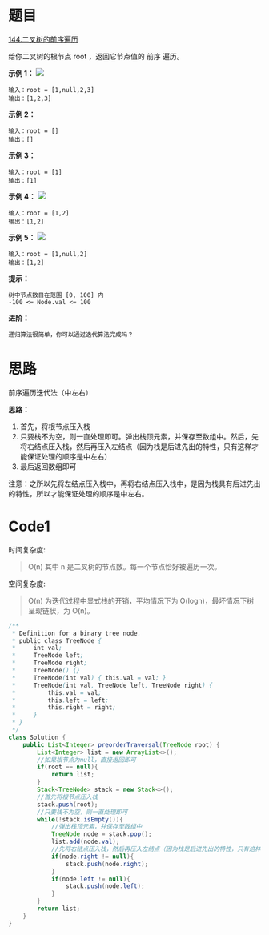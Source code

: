 # 题目
[144.二叉树的前序遍历](https://leetcode.cn/problems/binary-tree-preorder-traversal/)

给你二叉树的根节点 root ，返回它节点值的 前序 遍历。



**示例 1：**
![](https://assets.leetcode.com/uploads/2020/09/15/inorder_1.jpg)
``` 
输入：root = [1,null,2,3]
输出：[1,2,3]
```

**示例 2：**
``` 
输入：root = []
输出：[]
```

**示例 3：**
``` 
输入：root = [1]
输出：[1]
```

**示例 4：**
![](https://assets.leetcode.com/uploads/2020/09/15/inorder_5.jpg)
``` 
输入：root = [1,2]
输出：[1,2]
```

**示例 5：**
![](https://assets.leetcode.com/uploads/2020/09/15/inorder_4.jpg)
``` 
输入：root = [1,null,2]
输出：[1,2]
```

**提示：**
``` 
树中节点数目在范围 [0, 100] 内
-100 <= Node.val <= 100
```

**进阶：**
``` 
递归算法很简单，你可以通过迭代算法完成吗？
```

# 思路
前序遍历迭代法（中左右）

**思路：**
1. 首先，将根节点压入栈
2. 只要栈不为空，则一直处理即可。弹出栈顶元素，并保存至数组中。然后，先将右结点压入栈，然后再压入左结点（因为栈是后进先出的特性，只有这样才能保证处理的顺序是中左右）
3. 最后返回数组即可

注意：之所以先将左结点压入栈中，再将右结点压入栈中，是因为栈具有后进先出的特性，所以才能保证处理的顺序是中左右。

# Code1

时间复杂度:
>O(n)  其中 n 是二叉树的节点数。每一个节点恰好被遍历一次。

空间复杂度:
> O(n)  为迭代过程中显式栈的开销，平均情况下为 O(logn)，最坏情况下树呈现链状，为 O(n)。

```java
/**
 * Definition for a binary tree node.
 * public class TreeNode {
 *     int val;
 *     TreeNode left;
 *     TreeNode right;
 *     TreeNode() {}
 *     TreeNode(int val) { this.val = val; }
 *     TreeNode(int val, TreeNode left, TreeNode right) {
 *         this.val = val;
 *         this.left = left;
 *         this.right = right;
 *     }
 * }
 */
class Solution {
    public List<Integer> preorderTraversal(TreeNode root) {
        List<Integer> list = new ArrayList<>();
        //如果根节点为null，直接返回即可
        if(root == null){
            return list;
        }
        Stack<TreeNode> stack = new Stack<>();
        //首先将根节点压入栈
        stack.push(root);
        //只要栈不为空，则一直处理即可
        while(!stack.isEmpty()){
            //弹出栈顶元素，并保存至数组中
            TreeNode node = stack.pop();
            list.add(node.val);
            //先将右结点压入栈，然后再压入左结点（因为栈是后进先出的特性，只有这样才能保证处理的顺序是中左右）
            if(node.right != null){
                stack.push(node.right);
            }
            if(node.left != null){
                stack.push(node.left);
            }
        }
        return list;
    }
}
```